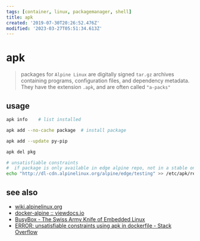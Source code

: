 ```yaml
---
tags: [container, linux, packagemanager, shell]
title: apk
created: '2019-07-30T20:26:52.476Z'
modified: '2023-03-27T05:51:34.613Z'
---
```


# apk

> packages for `Alpine Linux` are digitally signed `tar.gz` archives containing programs, configuration files, and dependency metadata. They have the extension `.apk`, and are often called `"a-packs"`

## usage

```sh
apk info    # list installed

apk add --no-cache package  # install package

apk add --update py-pip

apk del pkg

# unsatisfiable constraints
#  if package is only available in edge alpine repo, not in a stable one
echo "http://dl-cdn.alpinelinux.org/alpine/edge/testing" >> /etc/apk/repositories
```

## see also

- [wiki.alpinelinux.org](https://wiki.alpinelinux.org/wiki/Alpine_Linux_package_management)
- [docker-alpine :: viewdocs.io](http://gliderlabs.viewdocs.io/docker-alpine/)
- [BusyBox - The Swiss Army Knife of Embedded Linux](https://busybox.net/downloads/BusyBox.html)
- [ERROR: unsatisfiable constraints using apk in dockerfile - Stack Overflow](https://stackoverflow.com/a/48893148)


